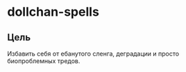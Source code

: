# dollchan-spells

Цель
----

Избавить себя от ебанутого сленга, деградации и просто биопроблемных тредов.
